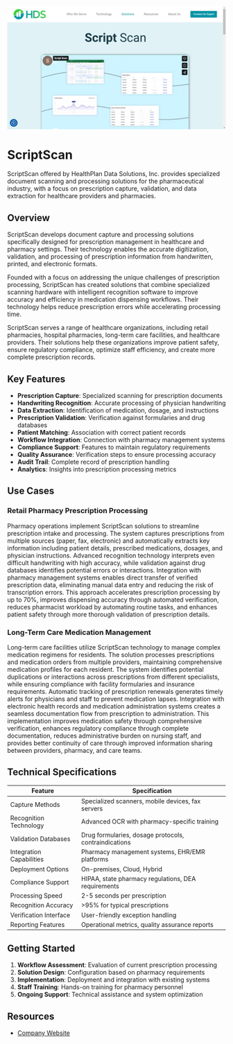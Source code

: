 ![ScriptScan](assets\scriptscan.png)

# ScriptScan

ScriptScan offered by HealthPlan Data Solutions, Inc. provides specialized document scanning and processing solutions for the pharmaceutical industry, with a focus on prescription capture, validation, and data extraction for healthcare providers and pharmacies.

## Overview

ScriptScan develops document capture and processing solutions specifically designed for prescription management in healthcare and pharmacy settings. Their technology enables the accurate digitization, validation, and processing of prescription information from handwritten, printed, and electronic formats.

Founded with a focus on addressing the unique challenges of prescription processing, ScriptScan has created solutions that combine specialized scanning hardware with intelligent recognition software to improve accuracy and efficiency in medication dispensing workflows. Their technology helps reduce prescription errors while accelerating processing time.

ScriptScan serves a range of healthcare organizations, including retail pharmacies, hospital pharmacies, long-term care facilities, and healthcare providers. Their solutions help these organizations improve patient safety, ensure regulatory compliance, optimize staff efficiency, and create more complete prescription records.

## Key Features

- **Prescription Capture**: Specialized scanning for prescription documents
- **Handwriting Recognition**: Accurate processing of physician handwriting
- **Data Extraction**: Identification of medication, dosage, and instructions
- **Prescription Validation**: Verification against formularies and drug databases
- **Patient Matching**: Association with correct patient records
- **Workflow Integration**: Connection with pharmacy management systems
- **Compliance Support**: Features to maintain regulatory requirements
- **Quality Assurance**: Verification steps to ensure processing accuracy
- **Audit Trail**: Complete record of prescription handling
- **Analytics**: Insights into prescription processing metrics

## Use Cases

### Retail Pharmacy Prescription Processing

Pharmacy operations implement ScriptScan solutions to streamline prescription intake and processing. The system captures prescriptions from multiple sources (paper, fax, electronic) and automatically extracts key information including patient details, prescribed medications, dosages, and physician instructions. Advanced recognition technology interprets even difficult handwriting with high accuracy, while validation against drug databases identifies potential errors or interactions. Integration with pharmacy management systems enables direct transfer of verified prescription data, eliminating manual data entry and reducing the risk of transcription errors. This approach accelerates prescription processing by up to 70%, improves dispensing accuracy through automated verification, reduces pharmacist workload by automating routine tasks, and enhances patient safety through more thorough validation of prescription details.

### Long-Term Care Medication Management

Long-term care facilities utilize ScriptScan technology to manage complex medication regimens for residents. The solution processes prescriptions and medication orders from multiple providers, maintaining comprehensive medication profiles for each resident. The system identifies potential duplications or interactions across prescriptions from different specialists, while ensuring compliance with facility formularies and insurance requirements. Automatic tracking of prescription renewals generates timely alerts for physicians and staff to prevent medication lapses. Integration with electronic health records and medication administration systems creates a seamless documentation flow from prescription to administration. This implementation improves medication safety through comprehensive verification, enhances regulatory compliance through complete documentation, reduces administrative burden on nursing staff, and provides better continuity of care through improved information sharing between providers, pharmacy, and care teams.

## Technical Specifications

| Feature | Specification |
|---------|---------------|
| Capture Methods | Specialized scanners, mobile devices, fax servers |
| Recognition Technology | Advanced OCR with pharmacy-specific training |
| Validation Databases | Drug formularies, dosage protocols, contraindications |
| Integration Capabilities | Pharmacy management systems, EHR/EMR platforms |
| Deployment Options | On-premises, Cloud, Hybrid |
| Compliance Support | HIPAA, state pharmacy regulations, DEA requirements |
| Processing Speed | 2-5 seconds per prescription |
| Recognition Accuracy | >95% for typical prescriptions |
| Verification Interface | User-friendly exception handling |
| Reporting Features | Operational metrics, quality assurance reports |

## Getting Started

1. **Workflow Assessment**: Evaluation of current prescription processing
2. **Solution Design**: Configuration based on pharmacy requirements
3. **Implementation**: Deployment and integration with existing systems
4. **Staff Training**: Hands-on training for pharmacy personnel
5. **Ongoing Support**: Technical assistance and system optimization

## Resources

- [Company Website](https://hds-rx.com/solutions/script-scan/)

